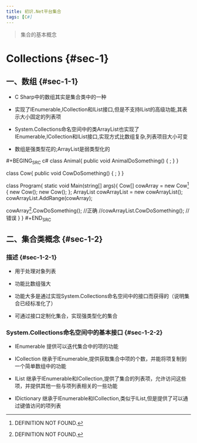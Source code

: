 ```yaml
---
title: 初识.Net平台集合
tags: [C#]
---
```


> 集合的基本概念

Collections {#sec-1}
===========

一、数组 {#sec-1-1}
--------

-   C Sharp中的数组其实是集合类中的一种

-   实现了IEnumerable,ICollection和IList接口,但是不支持IList的高级功能,其表示大小固定的列表项

-   System.Collections命名空间中的类ArrayList也实现了IEnumerable,ICollection和IList接口,实现方式比数组复杂,列表项目大小可变

-   数组是强类型花的;ArrayList是弱类型化的

\#+BEGING$_{\text{SRC}}$ c\# class Animal{ public void
AnimalDoSomething() { ; } }

class Cow{ public void CowDoSomething() { ; } }

class Program{ static void Main(string\[\] args){ Cow\[\] cowArray = new
Cow[^1] { new Cow(); new Cow(); }; ArrayList cowArrayList = new
cowArrayList(); cowArrayList.AddRange(cowArray);

cowArray[^2].CowDoSomething(); //正确 //cowArrayList.CowDoSomething();
//错误 } } \#+END$_{\text{SRC}}$

二、集合类概念 {#sec-1-2}
--------------

### 描述 {#sec-1-2-1}

-   用于处理对象列表

-   功能比数组强大

-   功能大多是通过实现System.Collections命名空间中的接口而获得的（说明集合已经标准化了）

-   可通过接口定制化集合，实现强类型化的集合

### System.Collections命名空间中的基本接口 {#sec-1-2-2}

-   IEnumerable 提供可以迭代集合中的项的功能

-   ICollection
    继承于IEnumerable,提供获取集合中项的个数，并能将项复制到一个简单数组中的功能

-   IList
    继承于IEnumerable和ICollection,提供了集合的列表项，允许访问这些项，并提供其他一些与项列表相关的一些功能

-   IDictionary
    继承于IEnumerable和ICollection,类似于IList,但是提供了可以通过键值访问的项列表

[^1]: DEFINITION NOT FOUND.

[^2]: DEFINITION NOT FOUND.
